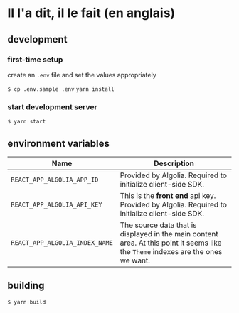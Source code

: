 # Il l'a dit, il le fait (en anglais)

## development

### first-time setup
create an `.env` file and set the values appropriately

`$ cp .env.sample .env`
`yarn install`

### start development server

`$ yarn start`

## environment variables

Name | Description
--- | ---
`REACT_APP_ALGOLIA_APP_ID` | Provided by Algolia. Required to initialize client-side SDK.
`REACT_APP_ALGOLIA_API_KEY` | This is the **front end** api key. Provided by Algolia. Required to initialize client-side SDK.
`REACT_APP_ALGOLIA_INDEX_NAME` | The source data that is displayed in the main content area. At this point it seems like the `Theme` indexes are the ones we want.

## building

`$ yarn build`

